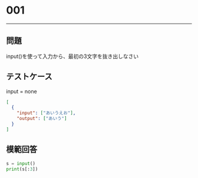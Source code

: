 # 001

---

## 問題

input()を使って入力から、最初の3文字を抜き出しなさい

## テストケース

input = none

```json
[
  {
    "input": ["あいうえお"],
    "output": ["あいう"]
  }
]
```

## 模範回答

```python
s = input()
print(s[:3])
```
